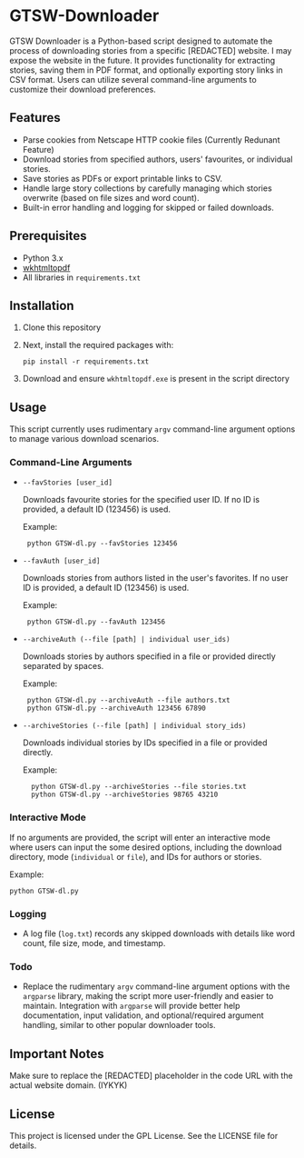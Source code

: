 # GTSW-Downloader
GTSW Downloader is a Python-based script designed to automate the process of downloading stories from a specific [REDACTED] website. I may expose the website in the future. It provides functionality for extracting stories, saving them in PDF format, and optionally exporting story links in CSV format. Users can utilize several command-line arguments to customize their download preferences.

## Features

- Parse cookies from Netscape HTTP cookie files (Currently Redunant Feature)
- Download stories from specified authors, users' favourites, or individual stories.
- Save stories as PDFs or export printable links to CSV.
- Handle large story collections by carefully managing which stories overwrite (based on file sizes and word count).
- Built-in error handling and logging for skipped or failed downloads.

## Prerequisites

- Python 3.x
- [wkhtmltopdf](https://wkhtmltopdf.org/downloads.html)
- All libraries in `requirements.txt`

## Installation

1. Clone this repository

2. Next, install the required packages with:
   ```
   pip install -r requirements.txt
   ```
3.  Download and ensure `wkhtmltopdf.exe` is present in the script directory
   
## Usage

This script currently uses rudimentary `argv` command-line argument options to manage various download scenarios.

### Command-Line Arguments

- `--favStories [user_id]`
  
    Downloads favourite stories for the specified user ID. If no ID is provided, a default ID (123456) is used.
  
    Example:
  
       python GTSW-dl.py --favStories 123456

- `--favAuth [user_id]`
  
    Downloads stories from authors listed in the user's favorites. If no user ID is provided, a default ID (123456) is used.
    
    Example:
    
       python GTSW-dl.py --favAuth 123456

- `--archiveAuth (--file [path] | individual user_ids)`
  
    Downloads stories by authors specified in a file or provided directly separated by spaces.
    
    Example:
    
       python GTSW-dl.py --archiveAuth --file authors.txt
       python GTSW-dl.py --archiveAuth 123456 67890

- `--archiveStories (--file [path] | individual story_ids)`
  
    Downloads individual stories by IDs specified in a file or provided directly.
    
    Example:
  
        python GTSW-dl.py --archiveStories --file stories.txt
        python GTSW-dl.py --archiveStories 98765 43210

### Interactive Mode

If no arguments are provided, the script will enter an interactive mode where users can input the some desired options, including the download directory, mode (`individual` or `file`), and IDs for authors or stories.

Example:
   ```
   python GTSW-dl.py
   ```

### Logging

- A log file (`log.txt`) records any skipped downloads with details like word count, file size, mode, and timestamp.

### Todo

- Replace the rudimentary `argv` command-line argument options with the `argparse` library, making the script more user-friendly and easier to maintain. Integration with `argparse` will provide better help documentation, input validation, and optional/required argument handling, similar to other popular downloader tools.

## Important Notes

Make sure to replace the [REDACTED] placeholder in the code URL with the actual website domain. (IYKYK)


## License

This project is licensed under the GPL License. See the LICENSE file for details.
